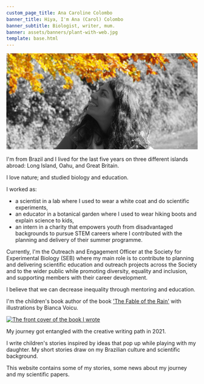 ```yaml
---
custom_page_title: Ana Caroline Colombo
banner_title: Hiya, I'm Ana (Carol) Colombo
banner_subtitle: Biologist, writer, mum.
banner: assets/banners/plant-with-web.jpg
template: base.html
---
```


<img src="/assets/about-image-b&w-yellow-crop.jpg" class="about-img"
     alt="Photo of me looking up at fall leaves in a park.">

I'm from Brazil and I lived for the last five years on three different islands abroad: 
Long Island, Oahu, and Great Britain. 

I love nature; and studied biology and education. 

I worked as:
* a scientist in a lab where I used to wear a white coat and do scientific experiments,
* an educator in a botanical garden where I used to wear hiking boots and explain science to kids,
* an intern in a charity that empowers youth from disadvantaged backgrounds to pursue STEM careers where I contributed with the planning and delivery of their summer programme.

Currently, I'm the Outreach and Engagement Officer at the Society for Experimental Biology (SEB) where my main role is to contribute to planning and delivering scientific education and outreach projects across the Society and to the wider public while promoting diversity, equality and inclusion, and supporting members with their career development.

I believe that we can decrease inequality through mentoring and education.

I'm the children's book author of the book ['The Fable of the Rain'](https://www.acarolcolombo.com/news/book) with illustrations by Bianca Voicu.

[![The front cover of the book I wrote](../assets/book-cover.png)](https://bit.ly/3RQaFvw)

My journey got entangled with the creative writing path in 2021. 

I write children's stories inspired by ideas that pop up while playing with my daughter.
My short stories draw on my Brazilian culture and scientific background.

This website contains some of my stories, some news about my journey and my scientific papers.
